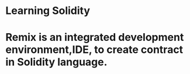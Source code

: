# Learning Solidity

# Remix is an integrated development environment,IDE, to create contract in Solidity language.
